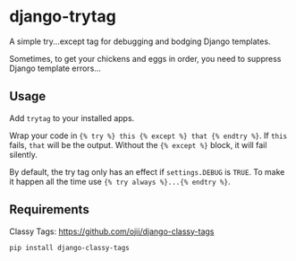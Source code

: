 # django-trytag
A simple try...except tag for debugging and bodging Django templates.

Sometimes, to get your chickens and eggs in order, you need to suppress Django template errors...

## Usage
Add `trytag` to your installed apps.

Wrap your code in `{% try %} this {% except %} that {% endtry %}`. If `this` fails, `that` will be the output. Without the `{% except %}` block, it will fail silently.

By default, the try tag only has an effect if `settings.DEBUG` is `TRUE`. To make it happen all the time use `{% try always %}...{% endtry %}`.

## Requirements
Classy Tags: https://github.com/ojii/django-classy-tags
```
pip install django-classy-tags
```
